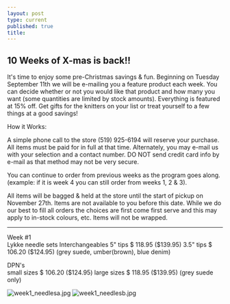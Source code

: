 ```yaml
---
layout: post
type: current
published: true
title: 
---
```


<h2>10 Weeks of X-mas is back!!</h2>

It's time to enjoy some pre-Christmas savings & fun.
Beginning on Tuesday September 11th we will be e-mailing you a feature product each week.
You can decide whether or not you would like that product and how many you want (some quantities are limited by stock amounts).
Everything is featured at 15% off. 
Get gifts for the knitters on your list or treat yourself to a few things at a good savings!

How it Works:

A simple phone call to the store (519) 925-6194 will reserve your purchase. All items must be paid for in full at that time. Alternately, you may e-mail us with your selection and a contact number. DO NOT send credit card info by e-mail as that method may not be very secure.

You can continue to order from previous weeks as the program goes along. (example: if it is week 4 you can still order from weeks 1, 2 & 3).

All items will be bagged & held at the store until the start of pickup on November 27th. Items are not available to you before this date. While we do our best to fill all orders the choices are first come first serve and this may apply to in-stock colours, etc. Items will not be wrapped.

<hr>

Week #1  
Lykke needle sets 
Interchangeables
5" tips   $ 118.95     ($139.95)
3.5" tips  $ 106.20    ($124.95)
(grey suede, umber(brown), blue denim)

DPN's   
small sizes  $ 106.20    ($124.95)
large sizes   $ 118.95     ($139.95)
(grey suede only)

![week1_needlesa.jpg]({{site.baseurl}}/news/img/week1_needlesa.jpg)
![week1_needlesb.jpg]({{site.baseurl}}/news/img/week1_needlesb.jpg)

<br /><br /><br />
